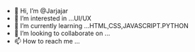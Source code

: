 - 👋 Hi, I’m @Jarjajar
- 👀 I’m interested in ...UI/UX
- 🌱 I’m currently learning ...HTML,CSS,JAVASCRIPT.PYTHON
- 💞️ I’m looking to collaborate on ...
- 📫 How to reach me ...

<!---
Jarjajar/Jarjajar is a ✨ special ✨ repository because its `README.md` (this file) appears on your GitHub profile.
You can click the Preview link to take a look at your changes.
--->
